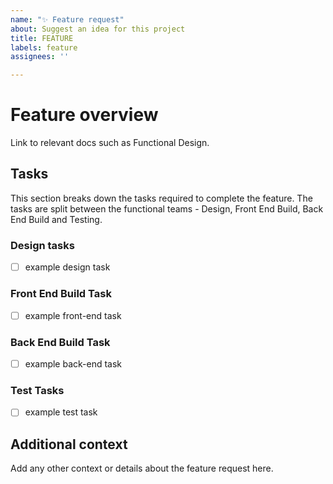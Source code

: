 ```yaml
---
name: "✨ Feature request"
about: Suggest an idea for this project
title: FEATURE
labels: feature
assignees: ''

---
```


# Feature overview
Link to relevant docs such as Functional Design. 

## Tasks
This section breaks down the tasks required to complete the feature. The tasks are split between the functional teams - Design, Front End Build, Back End Build and Testing.

### Design tasks
- [ ] example design task
### Front End Build Task
- [ ] example front-end task
### Back End Build Task
- [ ] example back-end task
### Test Tasks
- [ ] example test task

## Additional context
Add any other context or details about the feature request here.
